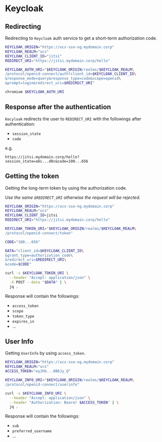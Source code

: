 # Keycloak

## Redirecting

Redirecting to `Keycloak` auth service to get a short-term authorization code.

```bash
KEYCLOAK_ORIGIN="https://ucs-sso-ng.mydomain.corp"
KEYCLOAK_REALM="ucs"
KEYCLOAK_CLIENT_ID="jitsi"
REDIRECT_URI="https://jitsi.mydomain.corp/hello"

KEYCLOAK_AUTH_URI="$KEYCLOAK_ORIGIN/realms/$KEYCLOAK_REALM\
/protocol/openid-connect/auth?client_id=$KEYCLOAK_CLIENT_ID\
&response_mode=query&response_type=code&scope=openid\
&prompt=login&redirect_uri=$REDIRECT_URI"

chromium $KEYCLOAK_AUTH_URI
```

## Response after the authentication

`Kecyloak` redirects the user to `REDIRECT_URI` with the followings after
authentication:

- `session_state`
- `code`

e.g.

`https://jitsi.mydomain.corp/hello?session_state=a6c...d0c&code=100...656`

## Getting the token

Getting the long-term token by using the authorization code.

_Use the same `$REDIRECT_URI` otherwise the request will be rejected._

```bash
KEYCLOAK_ORIGIN="https://ucs-sso-ng.mydomain.corp"
KEYCLOAK_REALM="ucs"
KEYCLOAK_CLIENT_ID=jitsi
REDIRECT_URI="https://jitsi.mydomain.corp/hello"

KEYCLOAK_TOKEN_URI="$KEYCLOAK_ORIGIN/realms/$KEYCLOAK_REALM\
/protocol/openid-connect/token"

CODE="100...656"

DATA="client_id=$KEYCLOAK_CLIENT_ID\
&grant_type=authorization_code\
&redirect_uri=$REDIRECT_URI\
&code=$CODE"

curl -s $KEYCLOAK_TOKEN_URI \
  --header "Accept: application/json" \
  -X POST --data "$DATA" | \
  jq .
```

Response will contain the followings:

- `access_token`
- `scope`
- `token_type`
- `expires_in`
- ...

## User Info

Getting `UserInfo` by using `access_token`.

```bash
KEYCLOAK_ORIGIN="https://ucs-sso-ng.mydomain.corp"
KEYCLOAK_REALM="ucs"
ACCESS_TOKEN="eyJhb...8B6Jy_Q"

KEYCLOAK_INFO_URI="$KEYCLOAK_ORIGIN/realms/$KEYCLOAK_REALM\
/protocol/openid-connect/userinfo"

curl -s $KEYCLOAK_INFO_URI \
  --header "Accept: application/json" \
  --header "Authorization: Bearer $ACCESS_TOKEN" | \
  jq .
```

Response will contain the followings:

- `sub`
- `preferred_username`
- ...
